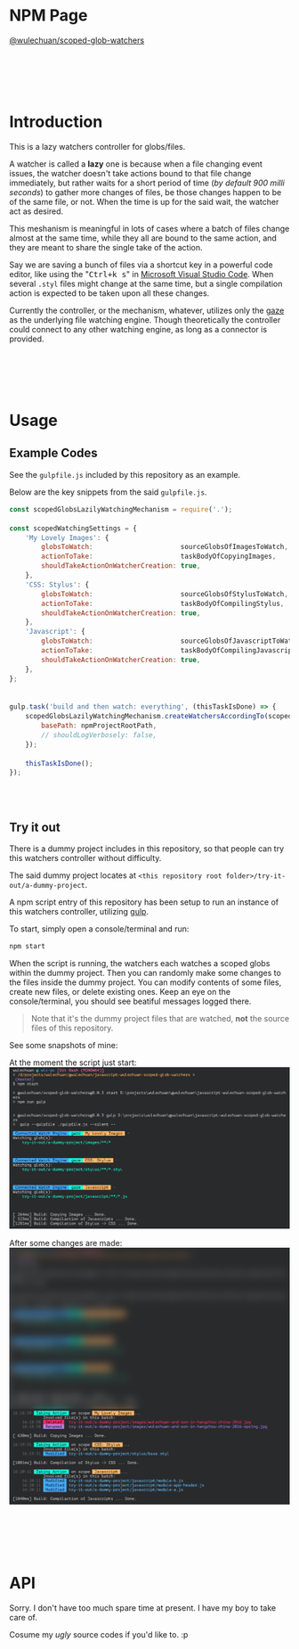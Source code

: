 # NPM Page

[@wulechuan/scoped-glob-watchers](https://www.npmjs.com/package/@wulechuan/scoped-glob-watchers)

<br/>
<br/>
<br/>
<br/>

# Introduction

This is a lazy watchers controller for globs/files.

A watcher is called a **lazy** one is because when a file changing event issues,
the watcher doesn't take actions bound to that file change immediately,
but rather waits for a short period of time (*by default 900 milli seconds*)
to gather more changes of files,
be those changes happen to be of the same file, or not.
When the time is up for the said wait, the watcher act as desired.

This meshanism is meaningful in lots of cases
where a batch of files change almost at the same time,
while they all are bound to the same action,
and they are meant to share the single take of the action.

Say we are saving a bunch of files via a shortcut key in a powerful code editor,
like using the "<kbd>Ctrl+k s</kbd>" in [Microsoft Visual Studio Code](https://code.visualstudio.com/).
When several `.styl` files might change at the same time,
but a single compilation action is expected to be taken upon all these changes.

Currently the controller, or the mechanism, whatever, utilizes only the [gaze](https://github.com/shama/gaze) as the underlying file watching engine.
Though theoretically the controller could connect to any other watching engine,
as long as a connector is provided.

<br/>
<br/>
<br/>
<br/>

# Usage

## Example Codes

See the `gulpfile.js` included by this repository as an example.

Below are the key snippets from the said `gulpfile.js`.

```javascript
const scopedGlobsLazilyWatchingMechanism = require('.');

const scopedWatchingSettings = {
	'My Lovely Images': {
		globsToWatch:                      sourceGlobsOfImagesToWatch,
		actionToTake:                      taskBodyOfCopyingImages,
		shouldTakeActionOnWatcherCreation: true,
	},
	'CSS: Stylus': {
		globsToWatch:                      sourceGlobsOfStylusToWatch,
		actionToTake:                      taskBodyOfCompilingStylus,
		shouldTakeActionOnWatcherCreation: true,
	},
	'Javascript': {
		globsToWatch:                      sourceGlobsOfJavascriptToWatch,
		actionToTake:                      taskBodyOfCompilingJavascripts,
		shouldTakeActionOnWatcherCreation: true,
	},
};


gulp.task('build and then watch: everything', (thisTaskIsDone) => {
	scopedGlobsLazilyWatchingMechanism.createWatchersAccordingTo(scopedWatchingSettings, {
		basePath: npmProjectRootPath,
		// shouldLogVerbosely: false,
	});

	thisTaskIsDone();
});
```

<br/>
<br/>

## Try it out

There is a dummy project includes in this repository,
so that people can try this watchers controller without difficulty.

The said dummy project locates at `<this repository root folder>/try-it-out/a-dummy-project`.

A npm script entry of this repository has been setup
to run an instance of this watchers controller,
utilizing [gulp](https://gulpjs.com/).


To start, simply open a console/terminal and run:
```sh
npm start
```

When the script is running,
the watchers each watches a scoped globs within the dummy project.
Then you can randomly make some changes to the files inside the dummy project.
You can modify contents of some files, create new files, or delete existing ones.
Keep an eye on the console/terminal, you should see beatiful messages logged there.

> Note that it's the dummy project files that are watched, **not** the source files of this repository.

See some snapshots of mine:

At the moment the script just start:
![Just started](./docs/illustrates/npm-start-snapshot-01.png "right after npm start")

After some changes are made:
![After Some Changes](./docs/illustrates/npm-start-snapshot-02.png "after some changes are made")

<br/>
<br/>
<br/>
<br/>

# API

Sorry. I don't have too much spare time at present. I have my boy to take care of.

Cosume my *ugly* source codes if you'd like to. :p
